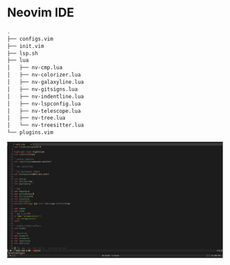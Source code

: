 # Neovim IDE

```bash
.
├── configs.vim
├── init.vim
├── lsp.sh
├── lua
│   ├── nv-cmp.lua
│   ├── nv-colorizer.lua
│   ├── nv-galaxyline.lua
│   ├── nv-gitsigns.lua
│   ├── nv-indentline.lua
│   ├── nv-lspconfig.lua
│   ├── nv-telescope.lua
│   ├── nv-tree.lua
│   └── nv-treesitter.lua
└── plugins.vim
```

![screenshot](./Screenshot.png)
